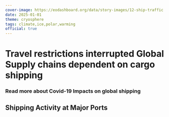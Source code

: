 ```yaml
---
cover-image: https://eodashboard.org/data/story-images/12-ship-traffic.jpg
date: 2025-01-01
theme: cryosphere
tags: climate,ice,polar,warming
official: true
---
```


#  Travel restrictions interrupted Global Supply chains dependent on cargo shipping<!--{ as="img" mode="hero" src="https://eodashboard.org/data/story-images/12-ship-traffic.jpg" }-->
### Read more about Covid-19 Impacts on global shipping <!--{ style="font-size:1.5rem;opacity:0.7;margin-top:1rem;" }-->

## Shipping Activity at Major Ports